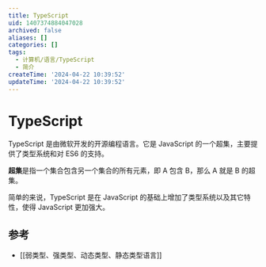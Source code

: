 ```yaml
---
title: TypeScript
uid: 1407374884047028
archived: false
aliases: []
categories: []
tags:
  - 计算机/语言/TypeScript
  - 简介
createTime: '2024-04-22 10:39:52'
updateTime: '2024-04-22 10:39:52'
---
```


# TypeScript

TypeScript 是由微软开发的开源编程语言。它是 JavaScript 的一个超集，主要提供了类型系统和对 ES6 的支持。

**超集**是指一个集合包含另一个集合的所有元素，即 A 包含 B，那么 A 就是 B 的超集。

简单的来说，TypeScript 是在 JavaScript 的基础上增加了类型系统以及其它特性，使得 JavaScript 更加强大。

## 参考

- [[弱类型、强类型、动态类型、静态类型语言]]
